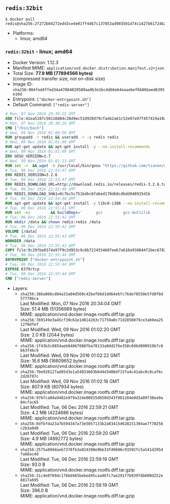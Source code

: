 ## `redis:32bit`

```console
$ docker pull redis@sha256:2f272b04272edd3ce4e01ff4467c137853ad903501d74c1427b61724b2252eba
```

-	Platforms:
	-	linux; amd64

### `redis:32bit` - linux; amd64

-	Docker Version: 1.12.3
-	Manifest MIME: `application/vnd.docker.distribution.manifest.v2+json`
-	Total Size: **77.9 MB (77894566 bytes)**  
	(compressed transfer size, not on-disk size)
-	Image ID: `sha256:004fed4ffed34a47084020589aa9b3e1bc4d66e64eaaebef6b86baed6395e10d`
-	Entrypoint: `["docker-entrypoint.sh"]`
-	Default Command: `["redis-server"]`

```dockerfile
# Mon, 07 Nov 2016 20:30:25 GMT
ADD file:41ea5187c50116884c38d9ec51d920d79cfaeb2a61c52e07a97f457419a10a4f in / 
# Mon, 07 Nov 2016 20:30:26 GMT
CMD ["/bin/bash"]
# Wed, 09 Nov 2016 01:00:56 GMT
RUN groupadd -r redis && useradd -r -g redis redis
# Wed, 09 Nov 2016 01:01:08 GMT
RUN apt-get update && apt-get install -y --no-install-recommends 		ca-certificates 		wget 	&& rm -rf /var/lib/apt/lists/*
# Wed, 09 Nov 2016 01:01:09 GMT
ENV GOSU_VERSION=1.7
# Wed, 09 Nov 2016 01:01:13 GMT
RUN set -x 	&& wget -O /usr/local/bin/gosu "https://github.com/tianon/gosu/releases/download/$GOSU_VERSION/gosu-$(dpkg --print-architecture)" 	&& wget -O /usr/local/bin/gosu.asc "https://github.com/tianon/gosu/releases/download/$GOSU_VERSION/gosu-$(dpkg --print-architecture).asc" 	&& export GNUPGHOME="$(mktemp -d)" 	&& gpg --keyserver ha.pool.sks-keyservers.net --recv-keys B42F6819007F00F88E364FD4036A9C25BF357DD4 	&& gpg --batch --verify /usr/local/bin/gosu.asc /usr/local/bin/gosu 	&& rm -r "$GNUPGHOME" /usr/local/bin/gosu.asc 	&& chmod +x /usr/local/bin/gosu 	&& gosu nobody true
# Tue, 06 Dec 2016 22:53:47 GMT
ENV REDIS_VERSION=3.2.6
# Tue, 06 Dec 2016 22:53:47 GMT
ENV REDIS_DOWNLOAD_URL=http://download.redis.io/releases/redis-3.2.6.tar.gz
# Tue, 06 Dec 2016 22:53:48 GMT
ENV REDIS_DOWNLOAD_SHA1=0c7bc5c751bdbc6fabed178db9cdbdd948915d1b
# Tue, 06 Dec 2016 22:54:48 GMT
RUN apt-get update && apt-get install -y libc6-i386 --no-install-recommends && rm -rf /var/lib/apt/lists/*
# Tue, 06 Dec 2016 22:55:41 GMT
RUN set -ex 		&& buildDeps=' 		gcc 		gcc-multilib 		libc6-dev-i386 		make 	' 	&& apt-get update 	&& apt-get install -y $buildDeps --no-install-recommends 	&& rm -rf /var/lib/apt/lists/* 		&& wget -O redis.tar.gz "$REDIS_DOWNLOAD_URL" 	&& echo "$REDIS_DOWNLOAD_SHA1 *redis.tar.gz" | sha1sum -c - 	&& mkdir -p /usr/src/redis 	&& tar -xzf redis.tar.gz -C /usr/src/redis --strip-components=1 	&& rm redis.tar.gz 		&& grep -q '^#define CONFIG_DEFAULT_PROTECTED_MODE 1$' /usr/src/redis/src/server.h 	&& sed -ri 's!^(#define CONFIG_DEFAULT_PROTECTED_MODE) 1$!\1 0!' /usr/src/redis/src/server.h 	&& grep -q '^#define CONFIG_DEFAULT_PROTECTED_MODE 0$' /usr/src/redis/src/server.h 		&& make -C /usr/src/redis 32bit 	&& make -C /usr/src/redis install 		&& rm -r /usr/src/redis 		&& apt-get purge -y --auto-remove $buildDeps
# Tue, 06 Dec 2016 22:55:42 GMT
RUN mkdir /data && chown redis:redis /data
# Tue, 06 Dec 2016 22:55:42 GMT
VOLUME [/data]
# Tue, 06 Dec 2016 22:55:43 GMT
WORKDIR /data
# Tue, 06 Dec 2016 22:55:43 GMT
COPY file:9c29fbe8374a97f9c2d953c9c8b7224554607eeb7a610a930844f2bec678265c in /usr/local/bin/ 
# Tue, 06 Dec 2016 22:55:44 GMT
ENTRYPOINT ["docker-entrypoint.sh"]
# Tue, 06 Dec 2016 22:55:44 GMT
EXPOSE 6379/tcp
# Tue, 06 Dec 2016 22:55:44 GMT
CMD ["redis-server"]
```

-	Layers:
	-	`sha256:386a066cd84a33a04d560c42bef66d1dd64ebfc76de78550e5fd0f8d57778bca`  
		Last Modified: Mon, 07 Nov 2016 20:34:04 GMT  
		Size: 51.4 MB (51356989 bytes)  
		MIME: application/vnd.docker.image.rootfs.diff.tar.gzip
	-	`sha256:769149e3a45cf39c61e1d814263c71759a0c71d2850079ce3ab9ea2512f0dfef`  
		Last Modified: Wed, 09 Nov 2016 01:02:20 GMT  
		Size: 2.0 KB (2044 bytes)  
		MIME: application/vnd.docker.image.rootfs.diff.tar.gzip
	-	`sha256:1f43b3c0854aeb84067088fba78133a0dd2f6e358c606d800919b7c0b63f46c9`  
		Last Modified: Wed, 09 Nov 2016 01:02:22 GMT  
		Size: 16.6 MB (16609652 bytes)  
		MIME: application/vnd.docker.image.rootfs.diff.tar.gzip
	-	`sha256:70e928127ad85d3e1a54033603b6d4d3408df15fa4c41abc0c8caf6c2d26f07c`  
		Last Modified: Wed, 09 Nov 2016 01:02:18 GMT  
		Size: 807.9 KB (807934 bytes)  
		MIME: application/vnd.docker.image.rootfs.diff.tar.gzip
	-	`sha256:976fca04a9482e979a324e00815d850d343f081284e0d3a89f38ea9a84cfac65`  
		Last Modified: Tue, 06 Dec 2016 22:59:21 GMT  
		Size: 4.2 MB (4224686 bytes)  
		MIME: application/vnd.docker.image.rootfs.diff.tar.gzip
	-	`sha256:0dfbfda23a7b594347a73e5057133b2a83415d628231304ae7f70258c2b3a0d8`  
		Last Modified: Tue, 06 Dec 2016 22:59:20 GMT  
		Size: 4.9 MB (4892772 bytes)  
		MIME: application/vnd.docker.image.rootfs.diff.tar.gzip
	-	`sha256:2575a89ddaeb7378fb3e824390e9bb33f49606c93592fc5a541d295dfa68ac4d`  
		Last Modified: Tue, 06 Dec 2016 22:59:19 GMT  
		Size: 93.0 B  
		MIME: application/vnd.docker.image.rootfs.diff.tar.gzip
	-	`sha256:31c4e0f69dc176bd465bebed45caa46fc7ae291f7b9397db600d252e8817a695`  
		Last Modified: Tue, 06 Dec 2016 22:59:19 GMT  
		Size: 396.0 B  
		MIME: application/vnd.docker.image.rootfs.diff.tar.gzip
